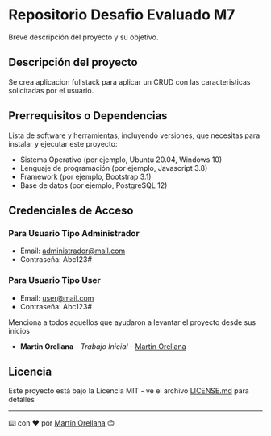 # Repositorio Desafio Evaluado M7

Breve descripción del proyecto y su objetivo.

## Descripción del proyecto

Se crea aplicacion fullstack para aplicar un CRUD con las caracteristicas solicitadas por el usuario.



## Prerrequisitos o Dependencias

Lista de software y herramientas, incluyendo versiones, que necesitas para instalar y ejecutar este proyecto:

- Sistema Operativo (por ejemplo, Ubuntu 20.04, Windows 10)
- Lenguaje de programación (por ejemplo, Javascript 3.8)
- Framework (por ejemplo, Bootstrap 3.1)
- Base de datos (por ejemplo, PostgreSQL 12)



## Credenciales de Acceso

### Para Usuario Tipo Administrador

- Email: <administrador@mail.com>
- Contraseña: Abc123#

### Para Usuario Tipo User

- Email: <user@mail.com>
- Contraseña: Abc123#

Menciona a todos aquellos que ayudaron a levantar el proyecto desde sus inicios

- **Martin Orellana** - *Trabajo Inicial* - [Martin Orellana](https://github.com/martinoremonje)

## Licencia

Este proyecto está bajo la Licencia MIT - ve el archivo [LICENSE.md](LICENSE) para detalles

---


⌨️ con ❤️ por [Martin Orellana](https://github.com/martinoremonje) 😊